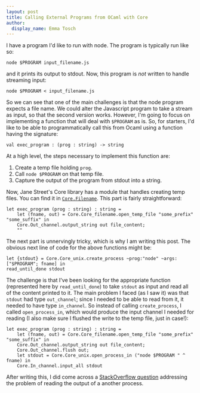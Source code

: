 ```yaml
---
layout: post
title: Calling External Programs from OCaml with Core
author:
  display_name: Emma Tosch
---
```


I have a program I'd like to run with node. The program is typically run like so:

`node $PROGRAM input_filename.js`

and it prints its output to stdout. Now, this program is *not* written to handle streaming input:

`node $PROGRAM < input_filename.js`

So we can see that one of the main challenges is that the node program expects a file name. We could alter the Javascript program to take a stream as input, so that the second version works. However, I'm going to focus on implementing a function that will deal with `$PROGRAM` as is. So, for starters, I'd like to be able to programmatically call this from Ocaml using a function having the signature:

`val exec_program : (prog : string) -> string`

<!--summary-->

At a high level, the steps necessary to implement this function are:

1. Create a temp file holding `prog`.
2. Call `node $PROGRAM` on that temp file.
3. Capture the output of the program from stdout into a string.

Now, Jane Street's Core library has a module that handles creating temp files. You can find it in [`Core.Filename`](https://ocaml.janestreet.com/ocaml-core/109.07.00/doc/core/Filename.html). This part is fairly straightforward:

    let exec_program (prog : string) : string =
        let (fname, out) = Core.Core_filename.open_temp_file "some_prefix" "some_suffix" in
        Core.Out_channel.output_string out file_content;
        ""

The next part is unnervingly tricky, which is why I am writing this post. The obvious next line of code for the above functions might be:

    let {stdout} = Core.Core_unix.create_process ~prog:"node" ~args:["$PROGRAM"; fname] in
    read_until_done stdout

The challenge is that I've been looking for the appropriate function (represented here by `read_until_done`) to take `stdout` as input and read all of the content printed to it. The main problem I faced (as I saw it) was that `stdout` had type `out_channel`; since I needed to be able to read from it, it needed to have type `in_channel`. So instead of calling `create_process`, I called `open_process_in`, which would produce the input channel I needed for reading (I also make sure I flushed the write to the temp file, just in case!):

    let exec_program (prog : string) : string =
        let (fname, out) = Core.Core_filename.open_temp_file "some_prefix" "some_suffix" in
        Core.Out_channel.output_string out file_content;
        Core.Out_channel.flush out;
        let stdout = Core.Core_unix.open_process_in ("node $PROGRAM " ^ fname) in
        Core.In_channel.input_all stdout


After writing this, I did come across a [StackOverflow question](http://stackoverflow.com/questions/29503960/in-ocaml-how-to-get-stdout-string-from-subprocess) addressing the problem of reading the output of a another process. 
	
